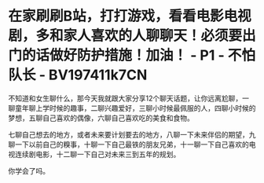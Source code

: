 # 在家刷刷B站，打打游戏，看看电影电视剧，多和家人喜欢的人聊聊天！必须要出门的话做好防护措施！加油！ - P1 - 不怕队长 - BV197411k7CN

不知道和女生聊什么，那今天我就跟大家分享12个聊天话题，让你远离尬聊，一聊童年聊上学时候的趣事，二聊兴趣爱好，三聊小时候最佩服的人，四聊小时候的梦想，五聊自己喜欢的偶像，六聊自己喜欢吃的美食和食物。

七聊自己想去的地方，或者未来要计划要去的地方，八聊一下未来伴侣的期望，九聊一下以前自己的糗事，十聊一下自己最铁的朋友兄弟，十一聊一下自己喜欢的电视连续剧电影，十二聊一下自己对未来三到五年的规划。

你学会了吗。